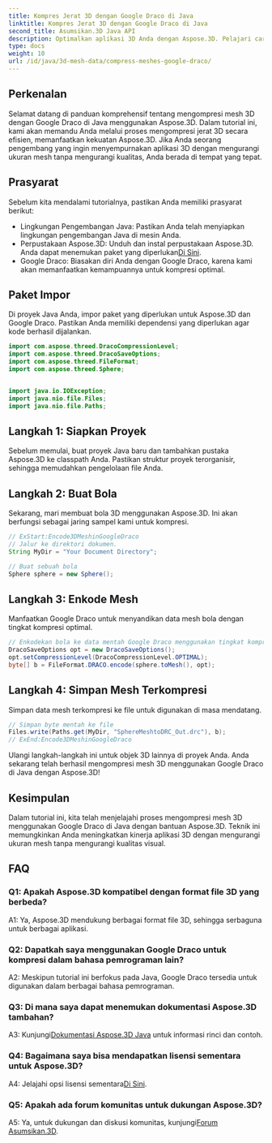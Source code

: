 ```yaml
---
title: Kompres Jerat 3D dengan Google Draco di Java
linktitle: Kompres Jerat 3D dengan Google Draco di Java
second_title: Asumsikan.3D Java API
description: Optimalkan aplikasi 3D Anda dengan Aspose.3D. Pelajari cara mengompres jerat menggunakan Google Draco di Java. Ikuti panduan langkah demi langkah kami untuk pengembangan 3D yang efisien.
type: docs
weight: 10
url: /id/java/3d-mesh-data/compress-meshes-google-draco/
---
```

## Perkenalan

Selamat datang di panduan komprehensif tentang mengompresi mesh 3D dengan Google Draco di Java menggunakan Aspose.3D. Dalam tutorial ini, kami akan memandu Anda melalui proses mengompresi jerat 3D secara efisien, memanfaatkan kekuatan Aspose.3D. Jika Anda seorang pengembang yang ingin menyempurnakan aplikasi 3D dengan mengurangi ukuran mesh tanpa mengurangi kualitas, Anda berada di tempat yang tepat.

## Prasyarat

Sebelum kita mendalami tutorialnya, pastikan Anda memiliki prasyarat berikut:

- Lingkungan Pengembangan Java: Pastikan Anda telah menyiapkan lingkungan pengembangan Java di mesin Anda.
-  Perpustakaan Aspose.3D: Unduh dan instal perpustakaan Aspose.3D. Anda dapat menemukan paket yang diperlukan[Di Sini](https://releases.aspose.com/3d/java/).
- Google Draco: Biasakan diri Anda dengan Google Draco, karena kami akan memanfaatkan kemampuannya untuk kompresi optimal.

## Paket Impor

Di proyek Java Anda, impor paket yang diperlukan untuk Aspose.3D dan Google Draco. Pastikan Anda memiliki dependensi yang diperlukan agar kode berhasil dijalankan.

```java
import com.aspose.threed.DracoCompressionLevel;
import com.aspose.threed.DracoSaveOptions;
import com.aspose.threed.FileFormat;
import com.aspose.threed.Sphere;


import java.io.IOException;
import java.nio.file.Files;
import java.nio.file.Paths;
```

## Langkah 1: Siapkan Proyek

Sebelum memulai, buat proyek Java baru dan tambahkan pustaka Aspose.3D ke classpath Anda. Pastikan struktur proyek terorganisir, sehingga memudahkan pengelolaan file Anda.

## Langkah 2: Buat Bola

Sekarang, mari membuat bola 3D menggunakan Aspose.3D. Ini akan berfungsi sebagai jaring sampel kami untuk kompresi.

```java
// ExStart:Encode3DMeshinGoogleDraco
// Jalur ke direktori dokumen.
String MyDir = "Your Document Directory";

// Buat sebuah bola
Sphere sphere = new Sphere();
```

## Langkah 3: Enkode Mesh

Manfaatkan Google Draco untuk menyandikan data mesh bola dengan tingkat kompresi optimal.

```java
// Enkodekan bola ke data mentah Google Draco menggunakan tingkat kompresi optimal.
DracoSaveOptions opt = new DracoSaveOptions();
opt.setCompressionLevel(DracoCompressionLevel.OPTIMAL);
byte[] b = FileFormat.DRACO.encode(sphere.toMesh(), opt);
```

## Langkah 4: Simpan Mesh Terkompresi

Simpan data mesh terkompresi ke file untuk digunakan di masa mendatang.

```java
// Simpan byte mentah ke file
Files.write(Paths.get(MyDir, "SphereMeshtoDRC_Out.drc"), b);
// ExEnd:Encode3DMeshinGoogleDraco
```

Ulangi langkah-langkah ini untuk objek 3D lainnya di proyek Anda. Anda sekarang telah berhasil mengompresi mesh 3D menggunakan Google Draco di Java dengan Aspose.3D!

## Kesimpulan

Dalam tutorial ini, kita telah menjelajahi proses mengompresi mesh 3D menggunakan Google Draco di Java dengan bantuan Aspose.3D. Teknik ini memungkinkan Anda meningkatkan kinerja aplikasi 3D dengan mengurangi ukuran mesh tanpa mengurangi kualitas visual.

## FAQ

### Q1: Apakah Aspose.3D kompatibel dengan format file 3D yang berbeda?

A1: Ya, Aspose.3D mendukung berbagai format file 3D, sehingga serbaguna untuk berbagai aplikasi.

### Q2: Dapatkah saya menggunakan Google Draco untuk kompresi dalam bahasa pemrograman lain?

A2: Meskipun tutorial ini berfokus pada Java, Google Draco tersedia untuk digunakan dalam berbagai bahasa pemrograman.

### Q3: Di mana saya dapat menemukan dokumentasi Aspose.3D tambahan?

 A3: Kunjungi[Dokumentasi Aspose.3D Java](https://reference.aspose.com/3d/java/) untuk informasi rinci dan contoh.

### Q4: Bagaimana saya bisa mendapatkan lisensi sementara untuk Aspose.3D?

 A4: Jelajahi opsi lisensi sementara[Di Sini](https://purchase.aspose.com/temporary-license/).

### Q5: Apakah ada forum komunitas untuk dukungan Aspose.3D?

 A5: Ya, untuk dukungan dan diskusi komunitas, kunjungi[Forum Asumsikan.3D](https://forum.aspose.com/c/3d/18).